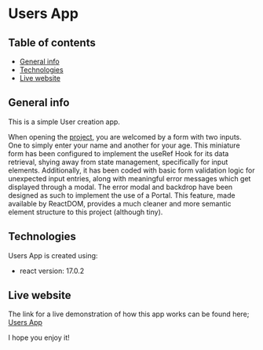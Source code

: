 # Users App

## Table of contents
* [General info](#general-info)
* [Technologies](#technologies)
* [Live website](#live-website)

## General info
This is a simple User creation app.

When opening the [project](https://commit-kyle.github.io/users-app/), you are welcomed by a form with two inputs. One to simply enter your name and another for your age. 
This miniature form has been configured to implement the useRef Hook for its data retrieval, shying away from state management, specifically for input elements.
Additionally, it has been coded with basic form validation logic for unexpected input entries, along with meaningful error messages which get displayed through a modal. The error modal and backdrop have been designed as such to implement the use of a Portal. This feature, made available by ReactDOM, provides a much cleaner and more semantic element structure to this project (although tiny).

## Technologies
Users App is created using:
* react version: 17.0.2

## Live website
The link for a live demonstration of how this app works can be found here; 
[Users App](https://commit-kyle.github.io/users-app/)

I hope you enjoy it!
